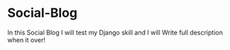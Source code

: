 # Social-Blog
In this Social Blog I will test my Django skill and I will Write full description when it over!
